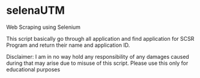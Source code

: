 # selenaUTM
Web Scraping using Selenium

This script basically go through all application and find application for SCSR Program and return their name and application ID.


Disclaimer:
I am in no way hold any responsibility of any damages caused during that may arise due to misuse of this script.
Please use this only for educational purposes
